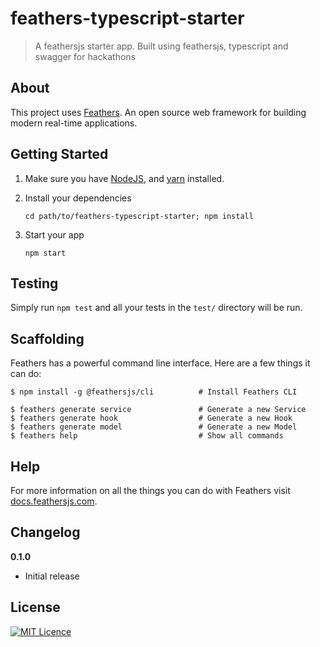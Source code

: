 # feathers-typescript-starter

> A feathersjs starter app. Built using feathersjs, typescript and swagger for hackathons

## About

This project uses [Feathers](http://feathersjs.com). An open source web framework for building modern real-time applications.



## Getting Started

1. Make sure you have [NodeJS](https://nodejs.org/), and [yarn](https://yarnpkg.com/en/) installed.
2. Install your dependencies

    ```
    cd path/to/feathers-typescript-starter; npm install
    ```

3. Start your app

    ```
    npm start
    ```

## Testing

Simply run `npm test` and all your tests in the `test/` directory will be run.

## Scaffolding

Feathers has a powerful command line interface. Here are a few things it can do:

```
$ npm install -g @feathersjs/cli          # Install Feathers CLI

$ feathers generate service               # Generate a new Service
$ feathers generate hook                  # Generate a new Hook
$ feathers generate model                 # Generate a new Model
$ feathers help                           # Show all commands
```

## Help

For more information on all the things you can do with Feathers visit [docs.feathersjs.com](http://docs.feathersjs.com).

## Changelog

__0.1.0__

- Initial release

## License

[![MIT Licence](https://badges.frapsoft.com/os/mit/mit.svg?v=103)](https://opensource.org/licenses/mit-license.php)

